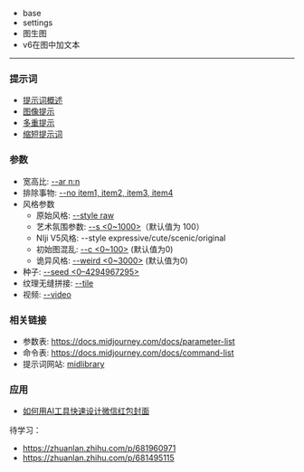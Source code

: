 
- base
- settings
- 图生图
- v6在图中加文本


------

### 提示词
- [提示词概述](https://docs.midjourney.com/docs/prompts-2)
- [图像提示](https://docs.midjourney.com/docs/image-prompts)
- [多重提示](https://docs.midjourney.com/docs/multi-prompts)
- [缩短提示词](https://docs.midjourney.com/docs/shorten-1)
  

### 参数
- 宽高比: [--ar n:n](https://docs.midjourney.com/docs/aspect-ratios-1)
- 排除事物: [--no item1, item2, item3, item4](https://docs.midjourney.com/docs/no-1)
- 风格参数
  - 原始风格: [--style raw](https://docs.midjourney.com/docs/style-1)
  - 艺术氛围参数: [--s <0~1000>](https://docs.midjourney.com/docs/stylize-1)（默认值为 100）
  - NIji V5风格: --style expressive/cute/scenic/original
  - 初始图混乱: [--c <0~100>](https://docs.midjourney.com/docs/chaos-1) (默认值为0)
  - 诡异风格: [--weird <0~3000>](https://docs.midjourney.com/docs/weird-1) (默认值为0)
- 种子: [--seed <0–4294967295>](https://docs.midjourney.com/docs/seeds-1)
- 纹理无缝拼接: [--tile](https://docs.midjourney.com/docs/tile-2)
- 视频: [--video](https://docs.midjourney.com/docs/video-1)


### 相关链接
- 参数表: https://docs.midjourney.com/docs/parameter-list
- 命令表: https://docs.midjourney.com/docs/command-list
- 提示词网站: [midlibrary](https://midlibrary.io/)

### 应用
- [如何用AI工具快速设计微信红包封面](https://zhuanlan.zhihu.com/p/679742855)


待学习：
- https://zhuanlan.zhihu.com/p/681960971
- https://zhuanlan.zhihu.com/p/681495115
